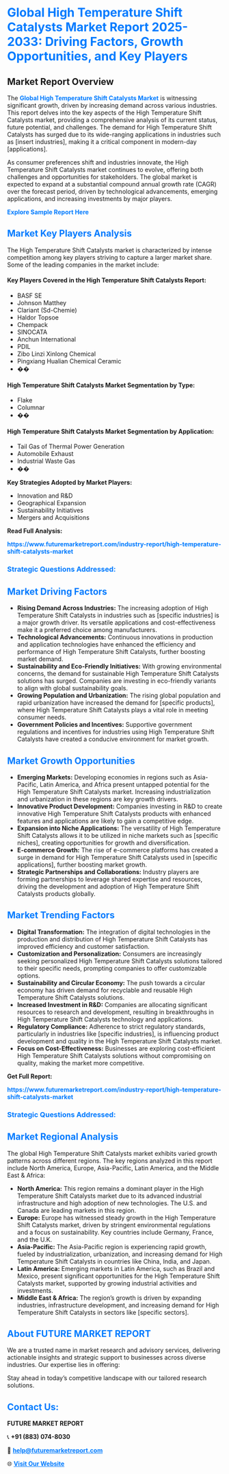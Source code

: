 <h1 style="color: #007BFF;">Global High Temperature Shift Catalysts Market Report 2025-2033: Driving Factors, Growth Opportunities, and Key Players</h1>

<section id="overview">
<h2>Market Report Overview</h2>
<p>The <a href="https://www.futuremarketreport.com/industry-report/high-temperature-shift-catalysts-market" style="color: #007BFF; text-decoration: none;"><strong>Global High Temperature Shift Catalysts Market</strong></a> is witnessing significant growth, driven by increasing demand across various industries. This report delves into the key aspects of the High Temperature Shift Catalysts market, providing a comprehensive analysis of its current status, future potential, and challenges. The demand for High Temperature Shift Catalysts has surged due to its wide-ranging applications in industries such as [insert industries], making it a critical component in modern-day [applications].</p>
<p>As consumer preferences shift and industries innovate, the High Temperature Shift Catalysts market continues to evolve, offering both challenges and opportunities for stakeholders. The global market is expected to expand at a substantial compound annual growth rate (CAGR) over the forecast period, driven by technological advancements, emerging applications, and increasing investments by major players.</p>
</section>

<section id="overview">
<p><a href="https://www.futuremarketreport.com/request-sample/reportId=113873" style="color: #007BFF; text-decoration: none;"><strong>Explore Sample Report Here</strong></a></p>
</section>

<section id="key-players">
<h2 style="color: #007BFF;">Market Key Players Analysis</h2>
<p>The High Temperature Shift Catalysts market is characterized by intense competition among key players striving to capture a larger market share. Some of the leading companies in the market include:</p>
<h4>Key Players Covered in the High Temperature Shift Catalysts Report:</h4>
<ul><li>BASF SE</li><li>Johnson Matthey</li><li>Clariant (Sd-Chemie)</li><li>Haldor Topsoe</li><li>Chempack</li><li>SINOCATA</li><li>Anchun International</li><li>PDIL</li><li>Zibo Linzi Xinlong Chemical</li><li>Pingxiang Hualian Chemical Ceramic</li><li>��</li></ul>
<h4>High Temperature Shift Catalysts Market Segmentation by Type:</h4>
<ul><li>Flake</li><li>Columnar</li><li>��</li></ul>

<h4>High Temperature Shift Catalysts Market Segmentation by Application:</h4>
<ul><li>Tail Gas of Thermal Power Generation</li><li>Automobile Exhaust</li><li>Industrial Waste Gas</li><li>��</li></ul>
<p><strong>Key Strategies Adopted by Market Players:</strong></p>
<ul>
<li>Innovation and R&D</li>
<li>Geographical Expansion</li>
<li>Sustainability Initiatives</li>
<li>Mergers and Acquisitions</li>
</ul>
</section>

<section>
<p><strong>Read Full Analysis: </strong></p><a href="https://www.futuremarketreport.com/industry-report/high-temperature-shift-catalysts-market" style="color: #007BFF; text-decoration: none;"><strong>https://www.futuremarketreport.com/industry-report/high-temperature-shift-catalysts-market</strong></a>
<h3 style="color: #007BFF;">Strategic Questions Addressed:</h3>
</section>

<section id="driving-factors">
<h2 style="color: #007BFF;">Market Driving Factors</h2>
<ul>
<li><strong>Rising Demand Across Industries:</strong> The increasing adoption of High Temperature Shift Catalysts in industries such as [specific industries] is a major growth driver. Its versatile applications and cost-effectiveness make it a preferred choice among manufacturers.</li>
<li><strong>Technological Advancements:</strong> Continuous innovations in production and application technologies have enhanced the efficiency and performance of High Temperature Shift Catalysts, further boosting market demand.</li>
<li><strong>Sustainability and Eco-Friendly Initiatives:</strong> With growing environmental concerns, the demand for sustainable High Temperature Shift Catalysts solutions has surged. Companies are investing in eco-friendly variants to align with global sustainability goals.</li>
<li><strong>Growing Population and Urbanization:</strong> The rising global population and rapid urbanization have increased the demand for [specific products], where High Temperature Shift Catalysts plays a vital role in meeting consumer needs.</li>
<li><strong>Government Policies and Incentives:</strong> Supportive government regulations and incentives for industries using High Temperature Shift Catalysts have created a conducive environment for market growth.</li>
</ul>
</section>

<section id="growth-opportunities">
<h2 style="color: #007BFF;">Market Growth Opportunities</h2>
<ul>
<li><strong>Emerging Markets:</strong> Developing economies in regions such as Asia-Pacific, Latin America, and Africa present untapped potential for the High Temperature Shift Catalysts market. Increasing industrialization and urbanization in these regions are key growth drivers.</li>
<li><strong>Innovative Product Development:</strong> Companies investing in R&D to create innovative High Temperature Shift Catalysts products with enhanced features and applications are likely to gain a competitive edge.</li>
<li><strong>Expansion into Niche Applications:</strong> The versatility of High Temperature Shift Catalysts allows it to be utilized in niche markets such as [specific niches], creating opportunities for growth and diversification.</li>
<li><strong>E-commerce Growth:</strong> The rise of e-commerce platforms has created a surge in demand for High Temperature Shift Catalysts used in [specific applications], further boosting market growth.</li>
<li><strong>Strategic Partnerships and Collaborations:</strong> Industry players are forming partnerships to leverage shared expertise and resources, driving the development and adoption of High Temperature Shift Catalysts products globally.</li>
</ul>
</section>

<section id="trending-factors">
<h2 style="color: #007BFF;">Market Trending Factors</h2>
<ul>
<li><strong>Digital Transformation:</strong> The integration of digital technologies in the production and distribution of High Temperature Shift Catalysts has improved efficiency and customer satisfaction.</li>
<li><strong>Customization and Personalization:</strong> Consumers are increasingly seeking personalized High Temperature Shift Catalysts solutions tailored to their specific needs, prompting companies to offer customizable options.</li>
<li><strong>Sustainability and Circular Economy:</strong> The push towards a circular economy has driven demand for recyclable and reusable High Temperature Shift Catalysts solutions.</li>
<li><strong>Increased Investment in R&D:</strong> Companies are allocating significant resources to research and development, resulting in breakthroughs in High Temperature Shift Catalysts technology and applications.</li>
<li><strong>Regulatory Compliance:</strong> Adherence to strict regulatory standards, particularly in industries like [specific industries], is influencing product development and quality in the High Temperature Shift Catalysts market.</li>
<li><strong>Focus on Cost-Effectiveness:</strong> Businesses are exploring cost-efficient High Temperature Shift Catalysts solutions without compromising on quality, making the market more competitive.</li>
</ul>
</section>

<section>
<p><strong>Get Full Report: </strong></p><a href="https://www.futuremarketreport.com/industry-report/high-temperature-shift-catalysts-market" style="color: #007BFF; text-decoration: none;"><strong>https://www.futuremarketreport.com/industry-report/high-temperature-shift-catalysts-market</strong></a>
<h3 style="color: #007BFF;">Strategic Questions Addressed:</h3>
</section>


<section id="regional-analysis">
<h2 style="color: #007BFF;">Market Regional Analysis</h2>
<p>The global High Temperature Shift Catalysts market exhibits varied growth patterns across different regions. The key regions analyzed in this report include North America, Europe, Asia-Pacific, Latin America, and the Middle East & Africa:</p>
<ul>
<li><strong>North America:</strong> This region remains a dominant player in the High Temperature Shift Catalysts market due to its advanced industrial infrastructure and high adoption of new technologies. The U.S. and Canada are leading markets in this region.</li>
<li><strong>Europe:</strong> Europe has witnessed steady growth in the High Temperature Shift Catalysts market, driven by stringent environmental regulations and a focus on sustainability. Key countries include Germany, France, and the U.K.</li>
<li><strong>Asia-Pacific:</strong> The Asia-Pacific region is experiencing rapid growth, fueled by industrialization, urbanization, and increasing demand for High Temperature Shift Catalysts in countries like China, India, and Japan.</li>
<li><strong>Latin America:</strong> Emerging markets in Latin America, such as Brazil and Mexico, present significant opportunities for the High Temperature Shift Catalysts market, supported by growing industrial activities and investments.</li>
<li><strong>Middle East & Africa:</strong> The region’s growth is driven by expanding industries, infrastructure development, and increasing demand for High Temperature Shift Catalysts in sectors like [specific sectors].</li>
</ul>
</section>

<footer>
<h2 style="color: #007BFF;">About FUTURE MARKET REPORT</h2>
<p>We are a trusted name in market research and advisory services, delivering actionable insights and strategic support to businesses across diverse industries. Our expertise lies in offering:</p>

<p>Stay ahead in today’s competitive landscape with our tailored research solutions.</p>

<h2 style="color: #007BFF;">Contact Us:</h2>
<p><strong>FUTURE MARKET REPORT</strong></p>
<p>📞 <strong>+91 (883) 074-8030</strong></p>
<p>📧 <strong><a href="mailto:help@futuremarketreport.com" style="color: #007BFF;">help@futuremarketreport.com</a></strong></p>
<p>🌐 <strong><a href="https://www.futuremarketreport.com/" style="color: #007BFF;">Visit Our Website</a></strong></p>
</footer>